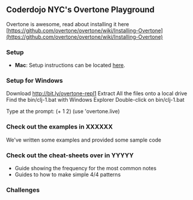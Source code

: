## Coderdojo NYC's Overtone Playground

Overtone is awesome, read about installing it here [https://github.com/overtone/overtone/wiki/Installing-Overtone](https://github.com/overtone/overtone/wiki/Installing-Overtone)

### Setup

- **Mac**: Setup instructions can be located [here](https://github.com/CoderDojoNYC/overtone/tree/master/installers/mac).

### Setup for Windows
  Download http://bit.ly/overtone-repl1
  Extract All the files onto a local drive
  Find the bin/clj-1.bat with Windows Explorer
  Double-click on bin/clj-1.bat
  
  Type at the prompt:
  (+ 1 2)
  (use 'overtone.live)
  


### Check out the examples in XXXXXX

We've written some examples and provided some sample code 

### Check out the cheat-sheets over in YYYYY

- Guide showing the frequency for the most common notes
- Guides to how to make simple 4/4 patterns

### Challenges
